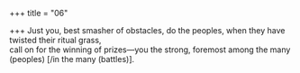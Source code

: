 +++
title = "06"

+++
Just you, best smasher of obstacles, do the peoples, when they have  twisted their ritual grass,  
call on for the winning of prizes—you the strong, foremost among the  many (peoples) [/in the many (battles)].  